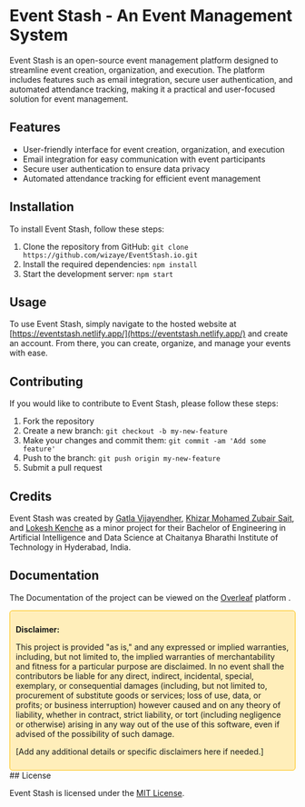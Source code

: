 
# Event Stash - An Event Management System

Event Stash is an open-source event management platform designed to streamline event creation, organization, and execution. The platform includes features such as email integration, secure user authentication, and automated attendance tracking, making it a practical and user-focused solution for event management.

## Features

- User-friendly interface for event creation, organization, and execution
- Email integration for easy communication with event participants
- Secure user authentication to ensure data privacy
- Automated attendance tracking for efficient event management

## Installation

To install Event Stash, follow these steps:

1. Clone the repository from GitHub: `git clone https://github.com/wizaye/EventStash.io.git`
2. Install the required dependencies: `npm install`
3. Start the development server: `npm start`

## Usage

To use Event Stash, simply navigate to the hosted website at [https://eventstash.netlify.app/](https://eventstash.netlify.app/) and create an account. From there, you can create, organize, and manage your events with ease.

## Contributing

If you would like to contribute to Event Stash, please follow these steps:

1. Fork the repository
2. Create a new branch: `git checkout -b my-new-feature`
3. Make your changes and commit them: `git commit -am 'Add some feature'`
4. Push to the branch: `git push origin my-new-feature`
5. Submit a pull request

## Credits

Event Stash was created by [Gatla Vijayendher](https://github.com/wizaye), [Khizar Mohamed Zubair Sait](https://github.com/khizarsait), and [Lokesh Kenche](https://github.com/LokeshKenche) as a minor project for their Bachelor of Engineering in Artificial Intelligence and Data Science at Chaitanya Bharathi Institute of Technology in Hyderabad, India.

## Documentation 
The Documentation of the project can be viewed on the [Overleaf](https://www.overleaf.com/read/wvtmjqnbbjmw#6fc52a) platform .
<div style="background-color: #ffeeba; padding: 10px; border: 1px solid #ffc107; border-radius: 5px;">

**Disclaimer:**

This project is provided "as is," and any expressed or implied warranties, including, but not limited to, the implied warranties of merchantability and fitness for a particular purpose are disclaimed. In no event shall the contributors be liable for any direct, indirect, incidental, special, exemplary, or consequential damages (including, but not limited to, procurement of substitute goods or services; loss of use, data, or profits; or business interruption) however caused and on any theory of liability, whether in contract, strict liability, or tort (including negligence or otherwise) arising in any way out of the use of this software, even if advised of the possibility of such damage.

[Add any additional details or specific disclaimers here if needed.]

</div>
## License

Event Stash is licensed under the [MIT License](https://opensource.org/licenses/MIT).

